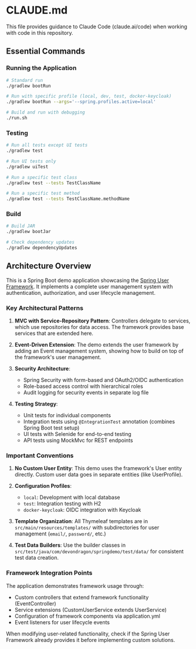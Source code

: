 # CLAUDE.md

This file provides guidance to Claude Code (claude.ai/code) when working with code in this repository.

## Essential Commands

### Running the Application
```bash
# Standard run
./gradlew bootRun

# Run with specific profile (local, dev, test, docker-keycloak)
./gradlew bootRun --args='--spring.profiles.active=local'

# Build and run with debugging
./run.sh
```

### Testing
```bash
# Run all tests except UI tests
./gradlew test

# Run UI tests only
./gradlew uiTest

# Run a specific test class
./gradlew test --tests TestClassName

# Run a specific test method
./gradlew test --tests TestClassName.methodName
```

### Build
```bash
# Build JAR
./gradlew bootJar

# Check dependency updates
./gradlew dependencyUpdates
```

## Architecture Overview

This is a Spring Boot demo application showcasing the [Spring User Framework](https://github.com/devondragon/SpringUserFramework). It implements a complete user management system with authentication, authorization, and user lifecycle management.

### Key Architectural Patterns

1. **MVC with Service-Repository Pattern**: Controllers delegate to services, which use repositories for data access. The framework provides base services that are extended here.

2. **Event-Driven Extension**: The demo extends the user framework by adding an Event management system, showing how to build on top of the framework's user management.

3. **Security Architecture**: 
   - Spring Security with form-based and OAuth2/OIDC authentication
   - Role-based access control with hierarchical roles
   - Audit logging for security events in separate log file

4. **Testing Strategy**:
   - Unit tests for individual components
   - Integration tests using `@IntegrationTest` annotation (combines Spring Boot test setup)
   - UI tests with Selenide for end-to-end testing
   - API tests using MockMvc for REST endpoints

### Important Conventions

1. **No Custom User Entity**: This demo uses the framework's User entity directly. Custom user data goes in separate entities (like UserProfile).

2. **Configuration Profiles**: 
   - `local`: Development with local database
   - `test`: Integration testing with H2
   - `docker-keycloak`: OIDC integration with Keycloak

3. **Template Organization**: All Thymeleaf templates are in `src/main/resources/templates/` with subdirectories for user management (`email/`, `password/`, etc.)

4. **Test Data Builders**: Use the builder classes in `src/test/java/com/devondragon/springdemo/test/data/` for consistent test data creation.

### Framework Integration Points

The application demonstrates framework usage through:
- Custom controllers that extend framework functionality (EventController)
- Service extensions (CustomUserService extends UserService)
- Configuration of framework components via application.yml
- Event listeners for user lifecycle events

When modifying user-related functionality, check if the Spring User Framework already provides it before implementing custom solutions.